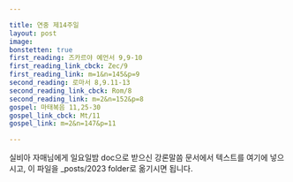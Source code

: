 ```yaml
---

title: 연중 제14주일
layout: post 
image: 
bonstetten: true
first_reading: 즈카르야 예언서 9,9-10
first_reading_link_cbck: Zec/9
first_reading_link: m=1&n=145&p=9
second_reading: 로마서 8,9.11-13
second_reading_link_cbck: Rom/8
second_reading_link: m=2&n=152&p=8
gospel: 마태복음 11,25-30
gospel_link_cbck: Mt/11
gospel_link: m=2&n=147&p=11

---
```



실비아 자매님에게 일요일밤 doc으로 받으신
강론말씀 문서에서
텍스트를 여기에 넣으시고,
이 파일을 _posts/2023 folder로 옮기시면 됩니다.
